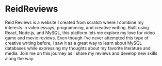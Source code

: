 # ReidReviews
Reid Reviews is a website I created from scratch where I combine my interests in video essays, programming, and creative writing. Built using React, Node.js, and MySQL, this platform lets me explore my love for video game and movie reviews. Even though I've never attempted this type of creative writing before, I saw it as a great way to learn about MySQL databases while expressing my thoughts about my favorite literature and media. Join me on this journey as I share my reviews and develop new skills along the way.
